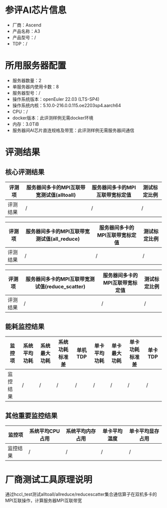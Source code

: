 # 参评AI芯片信息

* 厂商：Ascend
* 产品名称：A3
* 产品型号：/
* TDP：/

# 所用服务器配置

* 服务器数量：2
* 单服务器内使用卡数：8
* 服务器型号：/
* 操作系统版本：openEuler 22.03 (LTS-SP4)
* 操作系统内核：5.10.0-216.0.0.115.oe2203sp4.aarch64
* CPU：/
* docker版本：此评测样例无需docker环境
* 内存：3.0TiB
* 服务器间AI芯片直连规格及带宽：此评测样例无需服务器间通信


# 评测结果

## 核心评测结果

| 评测项  | 服务器间多卡的MPI互联带宽测试值(alltoall) | 服务器间多卡的MPI互联带宽标定值 | 测试标定比例 |
| ---- | -------------- | -------------- | ------------ |
| 评测结果 | /   | /       | /    |

| 评测项  | 服务器间多卡的MPI互联带宽测试值(all_reduce) | 服务器间多卡的MPI互联带宽标定值 | 测试标定比例 |
| ---- | -------------- | -------------- | ------------ |
| 评测结果 | /   | /       | /    |

| 评测项  | 服务器间多卡的MPI互联带宽测试值(reduce_scatter) | 服务器间多卡的MPI互联带宽标定值 | 测试标定比例 |
| ---- | -------------- | -------------- | ------------ |
| 评测结果 | /   | /       | /    |

## 能耗监控结果

| 监控项  | 系统平均功耗  | 系统最大功耗  | 系统功耗标准差 | 单机TDP | 单卡平均功耗  | 单卡最大功耗 | 单卡功耗标准差 | 单卡TDP |
| ---- | ------- | ------- | ------- | ----- | ------- | ------ | ------- | ----- |
| 监控结果 | / | / | /   | /     | / | / | /   | /  |

## 其他重要监控结果

| 监控项  | 系统平均CPU占用 | 系统平均内存占用 | 单卡平均温度  | 单卡平均显存占用 |
| ---- | --------- | -------- | ------- | -------- |
| 监控结果 | / | /   | / | /   |


# 厂商测试工具原理说明
通过hccl_test测试alltoall/allreduce/reducescatter集合通信算子在双机多卡的MPI互联操作，计算服务器MPI互联带宽
